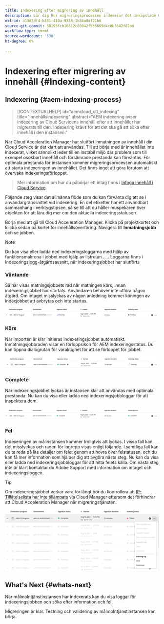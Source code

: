 ```yaml
---
title: Indexering efter migrering av innehåll
description: Lär dig hur migreringsprocessen indexerar det inkapslade Cloud Servicen i målinstansen.
exl-id: a13d5df4-b351-410a-9336-1b34a8af21b6
source-git-commit: 58195fcb10312c89042f555665d4c8b3642f82ba
workflow-type: tm+mt
source-wordcount: '538'
ht-degree: 0%

---
```


# Indexering efter migrering av innehåll {#Indexing-content}

## Indexering {#aem-indexing-process}

>[!CONTEXTUALHELP]
>id="aemcloud_ctt_indexing"
>title="Innehållsindexering"
>abstract="AEM indexering avser indexering av Cloud Servicens innehåll efter att innehållet har migrerats till den. Indexering krävs för att det ska gå att söka efter innehåll i den instansen."

När Cloud Acceleration Manager har slutfört inmatningen av innehåll i din Cloud Service är det klart att användas. Till att börja med är innehållet inte indexerat, vilket sannolikt leder till en instabil miljö där problem som till exempel osökbart innehåll och försämrade prestanda kan förväntas. För optimala prestanda för instansen kommer migreringsprocessen automatiskt att starta indexeringen av innehållet. Det finns inget att göra förutom att övervaka indexeringsförloppet.

> Mer information om hur du påbörjar ett intag finns i [Infoga innehåll i Cloud Service](/help/journey-migration/content-transfer-tool/using-content-transfer-tool/ingesting-content.md).

Följande steg visar det allmänna flöde som du kan förvänta dig att se i användargränssnittet vid indexering. En del etiketter har ett användbart sammanhang i verktygstipsen, så se till att du håller muspekaren över objekten för att lära dig mer om den aktuella indexeringsstatusen.

Börja med att gå till Cloud Acceleration Manager. Klicka på projektkortet och klicka sedan på kortet för innehållsöverföring. Navigera till **Inmatningsjobb** och se jobben.

>[!NOTE]
>Du kan visa eller ladda ned indexeringsloggarna med hjälp av funktionsmakrona i jobbet med hjälp av listrutan ..... Loggarna finns i
> Indexeringslogg-åtgärdsavsnitt, när indexeringsjobbet har slutförts

### Väntande

Så här visas matningsjobbets rad när matningen körs, innan indexeringsjobbet har startats. Användaren behöver inte utföra någon åtgärd. Om intaget misslyckas av någon anledning kommer köningen av indexjobbet att avbrytas och inte startas.

![bild](/help/journey-migration/content-transfer-tool/assets-indexing/pending.png)

### Körs

När importen är klar initieras indexeringsjobbet automatiskt. Inmatningsjobbraden visar en förloppsikon för AEM indexeringsstatus. Du kan öppna dialogrutan för varaktighet för att se förloppet för jobbet.

![bild](/help/journey-migration/content-transfer-tool/assets-indexing/running.png)

### Complete

När indexeringsjobbet lyckas är instansen klar att användas med optimala prestanda. Nu kan du visa eller ladda ned indexeringsjobbloggar för att inspektera dem.

![bild](/help/journey-migration/content-transfer-tool/assets-indexing/complete.png)

### Fel

Indexeringen av målinstansen kommer troligtvis att lyckas. I vissa fall kan det misslyckas och raden för ingrepp visas enligt följande. I samtliga fall kan du ta reda på lite detaljer om felet genom att hovra över felstatusen, och du kan få mer information som hjälper dig att avgöra nästa steg. Nu kan du visa eller ladda ned indexeringsjobbloggar för att hitta felets källa. Om nästa steg inte är klart kontaktar du Adobe Support med information om intaget och indexeringsloggen.

>[!TIP]
>
> Om indexeringsjobbet verkar vara för långt bör du kontrollera att [IP-Tillåtelselista har inte tillämpats](/help/implementing/cloud-manager/ip-allow-lists/apply-allow-list.md) via Cloud Manager eftersom det förhindrar att Cloud Acceleration Manager når migreringstjänsten.

![bild](/help/journey-migration/content-transfer-tool/assets-indexing/failed.png)

## What&#39;s Next {#whats-next}

När målmolntjänstinstansen har indexerats kan du visa loggar för indexeringsjobben och söka efter information och fel.

Migreringen är klar. Testning och validering av målmolntjänstinstansen kan börja.
